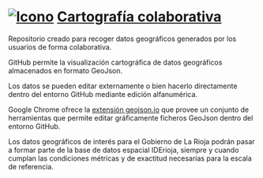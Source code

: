 ﻿# [![Icono](http://www.iderioja.larioja.org/imagenes/logo_iderioja_56x70.gif)](http://www.iderioja.org)     [Cartografía colaborativa](https://github.com/iderioja/cartografia_colaborativa)

Repositorio creado para recoger datos geográficos generados por los usuarios de forma colaborativa.

GitHub permite la visualización cartográfica de datos geográficos almacenados en formato GeoJson.

Los datos se pueden editar externamente o bien hacerlo directamente dentro del entorno GitHub mediante edición alfanumérica.

Google Chrome ofrece la [extensión geojson.io](https://chrome.google.com/webstore/detail/geojsonio/oibjgofbhldcajfamjganpeacipebckp) que provee un conjunto de herramientas que permite editar gráficamente ficheros GeoJson dentro del entorno GitHub.

Los datos geográficos de interés para el Gobierno de La Rioja podrán pasar a formar parte de la base de datos espacial IDErioja, siempre y cuando cumplan las condiciones métricas y de exactitud necesarias para la escala de referencia.
